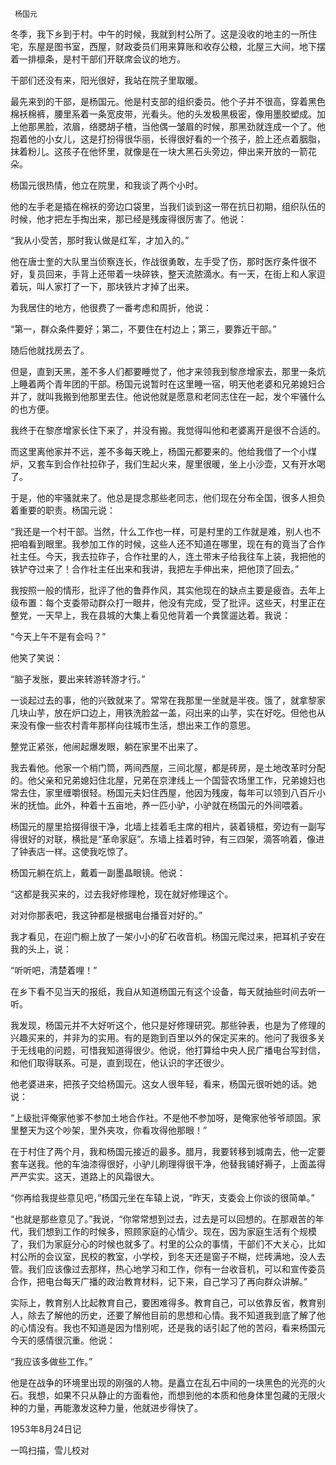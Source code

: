      杨国元 

  冬季，我下乡到于村。中午的时候，我就到村公所了。这是没收的地主的一所住宅，东屋是图书室，西屋，财政委员们用来算账和收存公粮，北屋三大间，地下摆着一排檩条，是村干部们开联席会议的地方。 

  干部们还没有来，阳光很好，我站在院子里取暖。 

  最先来到的干部，是杨国元。他是村支部的组织委员。他个子并不很高，穿着黑色棉袄棉裤，腰里系着一条宽皮带，光看头。他的头发极黑极密，像用墨胶塑成。加上他那黑脸，浓眉，络腮胡子楂，当他偶一皱眉的时候，那黑劲就连成一个了。他抱着他的小女儿，这是打扮得很华丽，长得很好看的一个孩子，脸上还点着胭脂，抹着粉儿。这孩子在他怀里，就像是在一块大黑石头旁边，伸出来开放的一箭花朵。 

  杨国元很热情，他立在院里，和我谈了两个小时。 

  他的左手老是插在棉袄的旁边口袋里，当我们谈到这一带在抗日初期，组织队伍的时候，他才把左手掏出来，那已经是残废得很厉害了。他说： 

  “我从小受苦，那时我认做是红军，才加入的。” 

  他在唐士奎的大队里当侦察连长，作战很勇敢，左手受了伤，那时医疗条件很不好，复员回来，手背上还带着一块碎铁，整天流脓滴水。有一天，在街上和人家逗着玩，叫人家打了一下，那块铁片才掉了出来。 

  为我居住的地方，他很费了一番考虑和周折，他说： 

  “第一，群众条件要好；第二，不要住在村边上；第三，要靠近干部。” 

  随后他就找房去了。 

  但是，直到天黑，差不多人们都要睡觉了，他才来领我到黎彦增家去，那里一条炕上睡着两个青年团的干部。杨国元说暂时在这里睡一宿，明天他老婆和兄弟媳妇合并了，就叫我搬到他那里去住。他说他就是愿意和老同志住在一起，发个牢骚什么的也方便。 

  我终于在黎彦增家长住下来了，并没有搬。我觉得叫他和老婆离开是很不合适的。 

  而这里离他家并不远，差不多每天晚上，杨国元都要来的。他给我借了一个小煤炉，又套车到合作社拉砟子，我们生起火来，屋里很暖，坐上小沙壶，又有开水喝了。 

  于是，他的牢骚就来了。他总是提念那些老同志，他们现在分布全国，很多人担负着重要的职责。杨国元说： 

  “我还是一个村干部。当然，什么工作也一样，可是村里的工作就是难，别人也不把咱看到眼里。我参加工作的时候，这些人还不知道在哪里，现在有的竟当了合作社主任。今天，我去拉砟子，合作社里的人，连土带末子给我往车上装，我把他的铁铲夺过来了！合作社主任出来和我讲，我把左手伸出来，把他顶了回去。” 

  我按照一般的情形，批评了他的鲁莽作风，其实他现在的缺点主要是疲沓。去年上级布置：每个支委带动群众打一眼井，他没有完成，受了批评。这些天，村里正在整党，一天早上，我在县城的大集上看见他背着一个粪筐遛达着。我说： 

  “今天上午不是有会吗？” 

  他笑了笑说： 

  “脑子发胀，要出来转游转游才行。” 

  一谈起过去的事，他的兴致就来了。常常在我那里一坐就是半夜。饿了，就拿黎家几块山芋，放在炉口边上，用铁洗脸盆一盖，闷出来的山芋，实在好吃。但他也从来没有像一些农村青年那样向往城市生活，想出来工作的意思。 

  整党正紧张，他闹起爆发眼，躺在家里不出来了。 

  我去看他。他家一个梢门筒，两间西屋，三间北屋，都是砖房，是土地改革时分配的。他父亲和兄弟媳妇住北屋，兄弟在京津线上一个国营农场里工作，兄弟媳妇也常去住，家里缠嚼很轻。杨国元夫妇住西屋，他因为残废，每年可以领到八百斤小米的抚恤。此外，种着十五亩地，养一匹小驴，小驴就在杨国元的外间喂着。 

  杨国元的屋里拾掇得很干净，北墙上挂着毛主席的相片，装着镜框，旁边有一副写得很好的对联，横批是“革命家庭”。东墙上挂着时钟，有三四架，滴答响着，像进了钟表店一样。这使我吃惊了。 

  杨国元躺在炕上，戴着一副墨晶眼镜。他说： 

  “这都是我买来的，过去我好修理枪，现在就好修理这个。 

  对对你那表吧，我这钟都是根据电台播音对好的。” 

  我才看见，在迎门橱上放了一架小小的矿石收音机。杨国元爬过来，把耳机子安在我的头上，说： 

  “听听吧，清楚着哩！” 

  在乡下看不见当天的报纸，我自从知道杨国元有这个设备，每天就抽些时间去听一听。 

  我发现，杨国元并不大好听这个，他只是好修理研究。那些钟表，也是为了修理的兴趣买来的，并非为的实用。有的是跑到百里以外的保定买来的。他问了我很多关于无线电的问题，可惜我知道得很少。他说，他打算给中央人民广播电台写封信，和他们取得联系。可是，直到现在，他认识的字还很少。 

  他老婆进来，把孩子交给杨国元。这女人很年轻，看来，杨国元很听她的话。她说： 

  “上级批评俺家他爹不参加土地合作社。不是他不参加呀，是俺家他爷爷顽固。家里整天为这个吵架，里外夹攻，你看攻得他那眼！” 

  在于村住了两个月，我和杨国元接近的最多。腊月，我要转移到城南去，他一定要套车送我。他的车油漆得很好，小驴儿刷理得很干净，他替我铺好褥子，上面盖得严严实实。这天，道路上的风霜很大。 

  “你再给我提些意见吧，”杨国元坐在车辕上说，“昨天，支委会上你谈的很简单。” 

  “也就是那些意见了。”我说，“你常常想到过去，过去是可以回想的。在那艰苦的年代，我们想到工作的时候多，照顾家庭的心情少。现在，因为家庭生活有个规模了，我们为家庭分心的时候也就多了。村里的公众的事情，干部们不大关心，比如村公所的会议室，民校的教室，小学校，到冬天还是窗子不糊，烂砖满地，没人去管。我们应该像过去那样，热心地学习和工作，你有一台收音机，可以和宣传委员合作，把电台每天广播的政治教育材料，记下来，自己学习了再向群众讲解。” 

  实际上，教育别人比起教育自己，要困难得多。教育自己，可以依靠反省，教育别人，除去了解他的历史，还要了解他目前的思想和心情。我不知道我到底了解了他的心情没有。我也不知道是因为惜别呢，还是我的话引起了他的苦闷，看来杨国元今天的感情很沉重。他说： 

  “我应该多做些工作。” 

  他是在战争的环境里出现的刚强的人物。是矗立在乱石中间的一块黑色的光亮的火石。我想，如果不只从静止的方面看他，而想到他的本质和他身体里包藏的无限火种的力量，再能激发这种力量，他就进步得快了。 

  1953年8月24日记 

  一鸣扫描，雪儿校对 

